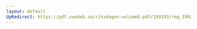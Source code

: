 ```yaml
---
layout: default
UpRedirect: https://pdf.swedeb.se/riksdagen-volumeG-pdf/199293/reg_199293.pdf
---
```

